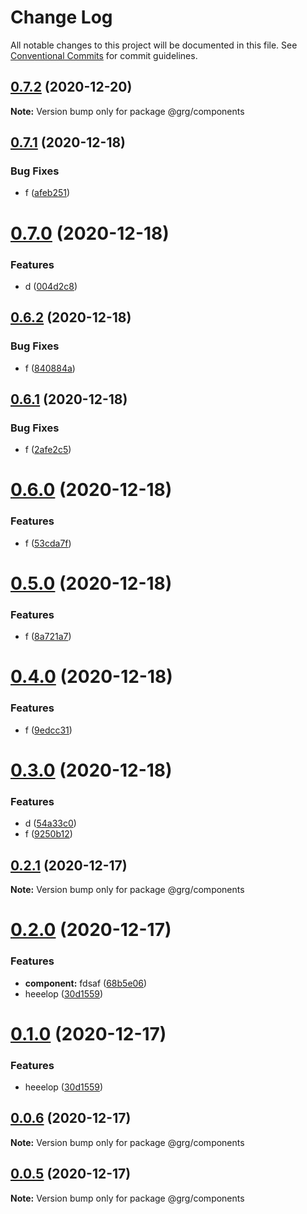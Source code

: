 # Change Log

All notable changes to this project will be documented in this file.
See [Conventional Commits](https://conventionalcommits.org) for commit guidelines.

## [0.7.2](https://github.com/swaysun/monorepo/compare/@grg/components@0.7.1...@grg/components@0.7.2) (2020-12-20)

**Note:** Version bump only for package @grg/components

## [0.7.1](https://github.com/swaysun/monorepo/compare/@grg/components@0.7.0...@grg/components@0.7.1) (2020-12-18)

### Bug Fixes

- f ([afeb251](https://github.com/swaysun/monorepo/commit/afeb251516cc7797f8d09b4aad214969c91aa1af))

# [0.7.0](https://github.com/swaysun/monorepo/compare/@grg/components@0.6.2...@grg/components@0.7.0) (2020-12-18)

### Features

- d ([004d2c8](https://github.com/swaysun/monorepo/commit/004d2c815d83c37c6c917384e709a4ecdff29a0a))

## [0.6.2](https://github.com/swaysun/monorepo/compare/@grg/components@0.6.1...@grg/components@0.6.2) (2020-12-18)

### Bug Fixes

- f ([840884a](https://github.com/swaysun/monorepo/commit/840884abb9c897ffef201a5d83876d6448a1b216))

## [0.6.1](https://github.com/swaysun/monorepo/compare/@grg/components@0.6.0...@grg/components@0.6.1) (2020-12-18)

### Bug Fixes

- f ([2afe2c5](https://github.com/swaysun/monorepo/commit/2afe2c58af7902126ea80929318be2e997799364))

# [0.6.0](https://github.com/swaysun/monorepo/compare/@grg/components@0.5.0...@grg/components@0.6.0) (2020-12-18)

### Features

- f ([53cda7f](https://github.com/swaysun/monorepo/commit/53cda7f6561e606a31e25a731806572565bcca15))

# [0.5.0](https://github.com/swaysun/monorepo/compare/@grg/components@0.4.0...@grg/components@0.5.0) (2020-12-18)

### Features

- f ([8a721a7](https://github.com/swaysun/monorepo/commit/8a721a70ff60afe356d825b64db2520d040e6c03))

# [0.4.0](https://github.com/swaysun/monorepo/compare/@grg/components@0.3.0...@grg/components@0.4.0) (2020-12-18)

### Features

- f ([9edcc31](https://github.com/swaysun/monorepo/commit/9edcc31c90863ed46637ba7478f4b5da2a95bcdb))

# [0.3.0](https://github.com/swaysun/monorepo/compare/@grg/components@0.2.1...@grg/components@0.3.0) (2020-12-18)

### Features

- d ([54a33c0](https://github.com/swaysun/monorepo/commit/54a33c07bdaaed83477db2d90a45f3ba4fa790de))
- f ([9250b12](https://github.com/swaysun/monorepo/commit/9250b12556ff092d7dcee9ad27527f0f77d2ff82))

## [0.2.1](https://github.com/swaysun/monorepo/compare/@grg/components@0.2.0...@grg/components@0.2.1) (2020-12-17)

**Note:** Version bump only for package @grg/components

# [0.2.0](https://github.com/swaysun/monorepo/compare/@grg/components@0.0.4...@grg/components@0.2.0) (2020-12-17)

### Features

- **component:** fdsaf ([68b5e06](https://github.com/swaysun/monorepo/commit/68b5e06188d5d0b93c74abb5af7b05863b0fbc06))
- heeelop ([30d1559](https://github.com/swaysun/monorepo/commit/30d155992bd7e68deb05fb8e3e5329837b53280e))

# [0.1.0](https://github.com/swaysun/monorepo/compare/@grg/components@0.0.4...@grg/components@0.1.0) (2020-12-17)

### Features

- heeelop ([30d1559](https://github.com/swaysun/monorepo/commit/30d155992bd7e68deb05fb8e3e5329837b53280e))

## [0.0.6](https://github.com/swaysun/monorepo/compare/@grg/components@0.0.4...@grg/components@0.0.6) (2020-12-17)

**Note:** Version bump only for package @grg/components

## [0.0.5](https://github.com/swaysun/monorepo/compare/@grg/components@0.0.4...@grg/components@0.0.5) (2020-12-17)

**Note:** Version bump only for package @grg/components

